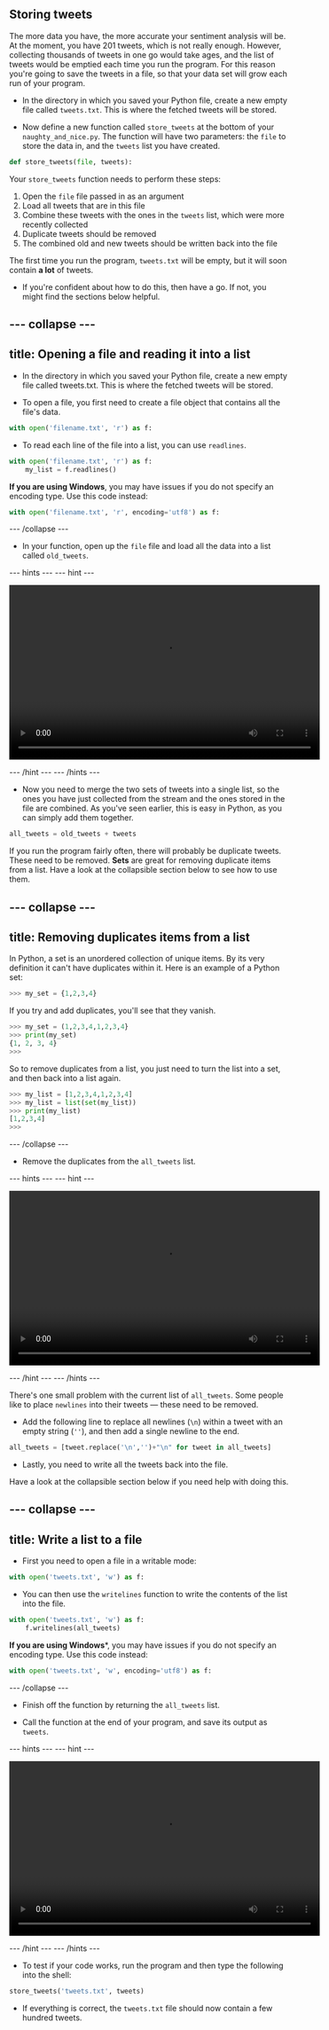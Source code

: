 ## Storing tweets

The more data you have, the more accurate your sentiment analysis will be. At the moment, you have 201 tweets, which is not really enough. However, collecting thousands of tweets in one go would take ages, and the list of tweets would be emptied each time you run the program. For this reason you're going to save the tweets in a file, so that your data set will grow each run of your program.

- In the directory in which you saved your Python file, create a new empty file called `tweets.txt`. This is where the fetched tweets will be stored.

- Now define a new function called `store_tweets` at the bottom of your `naughty_and_nice.py`. The function will have two parameters: the `file` to store the data in, and the `tweets` list you have created.

```python
def store_tweets(file, tweets):
```

Your `store_tweets` function needs to perform these steps:
1. Open the `file` file passed in as an argument
1. Load all tweets that are in this file
1. Combine these tweets with the ones in the `tweets` list, which were more recently collected
1. Duplicate tweets should be removed
1. The combined old and new tweets should be written back into the file

The first time you run the program, `tweets.txt` will be empty, but it will soon contain **a lot** of tweets.

- If you're confident about how to do this, then have a go. If not, you might find the sections below helpful.

--- collapse ---
---
title: Opening a file and reading it into a list
---

- In the directory in which you saved your Python file, create a new empty file called tweets.txt. This is where the fetched tweets will be stored.

- To open a file, you first need to create a file object that contains all the file's data.

```python
with open('filename.txt', 'r') as f:
```

- To read each line of the file into a list, you can use `readlines`.

```python
with open('filename.txt', 'r') as f:
    my_list = f.readlines()
```

**If you are using Windows**, you may have issues if you do not specify an encoding type. Use this code instead:

```python
with open('filename.txt', 'r', encoding='utf8') as f:
```

--- /collapse ---

- In your function, open up the `file` file and load all the data into a list called `old_tweets`.

--- hints --- --- hint ---

<video width="560" height="315" controls>
<source src="images/vid_2.webm" type="video/webm">
Your browser does not support WebM video, so try FireFox or Chrome.
</video>

--- /hint --- --- /hints ---

- Now you need to merge the two sets of tweets into a single list, so the ones you have just collected from the stream and the ones stored in the file are combined. As you've seen earlier, this is easy in Python, as you can simply add them together.

```python
all_tweets = old_tweets + tweets
```

If you run the program fairly often, there will probably be duplicate tweets. These need to be removed. **Sets** are great for removing duplicate items from a list. Have a look at the collapsible section below to see how to use them.

--- collapse ---
---
title: Removing duplicates items from a list
---

In Python, a set is an unordered collection of unique items. By its very definition it can't have duplicates within it. Here is an example of a Python set:

```python
>>> my_set = {1,2,3,4}
```

If you try and add duplicates, you'll see that they vanish.

```python
>>> my_set = (1,2,3,4,1,2,3,4}
>>> print(my_set)
{1, 2, 3, 4}
>>>
```

So to remove duplicates from a list, you just need to turn the list into a set, and then back into a list again.

```python
>>> my_list = [1,2,3,4,1,2,3,4]
>>> my_list = list(set(my_list))
>>> print(my_list)
[1,2,3,4]
>>>
```

--- /collapse ---

- Remove the duplicates from the `all_tweets` list.

--- hints --- --- hint ---

<video width="560" height="315" controls>
<source src="images/vid_3.webm" type="video/webm">
Your browser does not support WebM video, so try FireFox or Chrome.
</video>

--- /hint --- --- /hints ---

There's one small problem with the current list of `all_tweets`. Some people like to place `newlines` into their tweets — these need to be removed.

- Add the following line to replace all newlines (`\n`) within a tweet with an empty string (`''`), and then add a single newline to the end.

```python
all_tweets = [tweet.replace('\n','')+"\n" for tweet in all_tweets]
```

+ Lastly, you need to write all the tweets back into the file.

Have a look at the collapsible section below if you need help with doing this.

--- collapse ---
---
title: Write a list to a file
---

- First you need to open a file in a writable mode:

```python
with open('tweets.txt', 'w') as f:
```

- You can then use the `writelines` function to write the contents of the list into the file.

```python
with open('tweets.txt', 'w') as f:
    f.writelines(all_tweets)
```

**If you are using Windows***, you may have issues if you do not specify an encoding type. Use this code instead:

```python
with open('tweets.txt', 'w', encoding='utf8') as f:
```

--- /collapse ---

- Finish off the function by returning the `all_tweets` list.

- Call the function at the end of your program, and save its output as `tweets`.

--- hints --- --- hint ---

<video width="560" height="315" controls>
<source src="images/vid_4.webm" type="video/webm">
Your browser does not support WebM video, so try FireFox or Chrome
</video>

--- /hint --- --- /hints ---

- To test if your code works, run the program and then type the following into the shell:

```python
store_tweets('tweets.txt', tweets)
```

- If everything is correct, the `tweets.txt` file should now contain a few hundred tweets.
